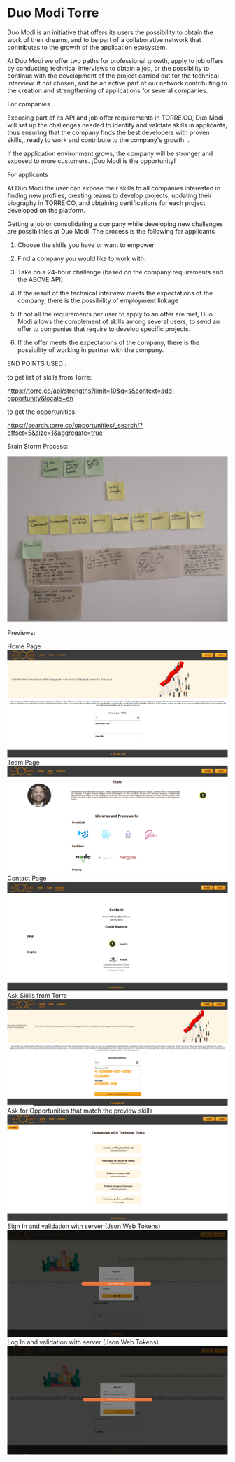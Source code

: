 # Duo Modi Torre

Duo Modi is an initiative that offers its users the possibility to obtain the work of their dreams, and to be part of a collaborative network that contributes to the growth of the application ecosystem.

At Duo Modi we offer two paths for professional growth, apply to job offers by conducting technical interviews to obtain a job, or the possibility to continue with the development of the project carried out for the technical interview, if not chosen, and be an active part of our network contributing to the creation and strengthening of applications for several companies.

For companies

Exposing part of its API and job offer requirements  in TORRE.CO,  Duo Modi will set up the  challenges  needed to identify and validate skills in applicants, thus ensuring that the company finds the best developers with proven skills,, ready to work and contribute to the company's growth. .

If the application environment grows, the company will be stronger and exposed to more customers. ¡Duo Modi is the opportunity!


For applicants

At Duo Modi the user can expose their skills to all companies interested in finding new profiles, creating teams to develop projects, updating their biography in TORRE.CO, and obtaining certifications for each project developed on the platform.

Getting a job or consolidating a company while developing new challenges are possibilities at Duo Modi. The process is the following for applicants

1. Choose the skills you have or want to empower

2. Find a company you would like to work with.

3. Take on a 24-hour challenge (based on the company requirements and the ABOVE API).

4. If the result of the technical interview meets the expectations of the company, there is the possibility of employment linkage

5. If not all the requirements per user to apply to an offer are met, Duo Modi allows the complement of skills among several users, to send an offer to companies that require to develop specific projects.

6. If the offer meets the expectations of the company, there is the possibility of working in partner with the company.


END POINTS USED :

to get list of skills from Torre: 

https://torre.co/api/strengths?limit=10&q=s&context=add-opportunity&locale=en

to get the opportunities: 

https://search.torre.co/opportunities/_search/?offset=5&size=1&aggregate=true


Brain Storm Process: 

![BrainStorming](/BrainStorming.jpeg)

Previews:

Home Page
![Home Page](/preview_images/Home.PNG)
Team Page
![Team Page](/preview_images/Team.PNG)
Contact Page
![Contact Page](/preview_images/Contact.PNG)
Ask Skills from Torre
![Skills from Torre](/preview_images/searchskillsfromtorre.PNG)
Ask for Opportunities that match the preview skills
![Opportunities Page](/preview_images/opportunities.PNG)
Sign In and validation with server (Json Web Tokens)
![Sign In Page](/preview_images/signinwithserver.PNG)
Log In and validation with server (Json Web Tokens)
![Login](/preview_images/loginwithserver.PNG)

